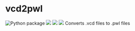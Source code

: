 # vcd2pwl
![Python package](https://github.com/LyuPo7/vcd2pwl/workflows/Python%20package/badge.svg)
<a href="https://codeclimate.com/github/LyuPo7/vcd2pwl/maintainability"><img src="https://api.codeclimate.com/v1/badges/489179cd0859b1b5eafc/maintainability" /></a>
<a href="https://codeclimate.com/github/LyuPo7/vcd2pwl/test_coverage"><img src="https://api.codeclimate.com/v1/badges/489179cd0859b1b5eafc/test_coverage" /></a>
<a href="https://travis-ci.org/LyuPo7/vcd2pwl"><img src="https://travis-ci.org/LyuPo7/vcd2pwl.svg?branch=master"></a>
Converts .vcd files to .pwl files
